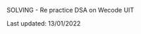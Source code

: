 

SOLVING - Re practice DSA on Wecode UIT

Last updated: 13/01/2022
                                                                                                                        
